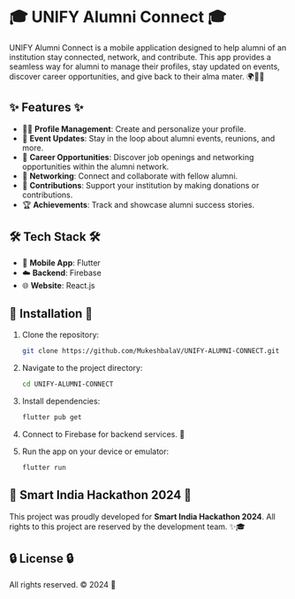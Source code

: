 # 🎓 UNIFY Alumni Connect 🎓

UNIFY Alumni Connect is a mobile application designed to help alumni of an institution stay connected, network, and contribute. This app provides a seamless way for alumni to manage their profiles, stay updated on events, discover career opportunities, and give back to their alma mater. 🌍💼🎉

## ✨ Features ✨

- 🧑‍💼 **Profile Management**: Create and personalize your profile.
- 🎉 **Event Updates**: Stay in the loop about alumni events, reunions, and more.
- 💼 **Career Opportunities**: Discover job openings and networking opportunities within the alumni network.
- 🤝 **Networking**: Connect and collaborate with fellow alumni.
- 💸 **Contributions**: Support your institution by making donations or contributions.
- 🏆 **Achievements**: Track and showcase alumni success stories.

## 🛠️ Tech Stack 🛠️

- 📱 **Mobile App**: Flutter
- ☁️ **Backend**: Firebase
- 🌐 **Website**: React.js

## 🚀 Installation 🚀

1. Clone the repository:
   ```bash
   git clone https://github.com/MukeshbalaV/UNIFY-ALUMNI-CONNECT.git
   
2. Navigate to the project directory:
   ```bash
   cd UNIFY-ALUMNI-CONNECT
   ```

3. Install dependencies:
   ```bash
   flutter pub get
   ```

4. Connect to Firebase for backend services. 🔗

5. Run the app on your device or emulator:
   ```bash
   flutter run
   ```

## 🏅 Smart India Hackathon 2024 🏅

This project was proudly developed for **Smart India Hackathon 2024**. All rights to this project are reserved by the development team. ✨🎓

## 🔒 License 🔒

All rights reserved. © 2024 🎉
```

